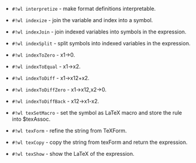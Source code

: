 <!-- Format.wl -->

* `#!wl interpretize` - make format definitions interpretable.


<!-- Index.wl -->

* `#!wl indexize` - join the variable and index into a symbol.

* `#!wl indexJoin` - join indexed variables into symbols in the expression.

* `#!wl indexSplit` - split symbols into indexed variables in the expression.

* `#!wl indexToZero` - x1->0.

* `#!wl indexToEqual` - x1->x2.

* `#!wl indexToDiff` - x1->x12+x2.

* `#!wl indexToDiffZero` - x1->x12,x2->0.

* `#!wl indexToDiffBack` - x12->x1-x2.


<!-- TeXConvert.wl -->

* `#!wl texSetMacro` - set the symbol as LaTeX macro and store the rule into $texAssoc.


<!-- TeXShow.wl -->

* `#!wl texForm` - refine the string from TeXForm.

* `#!wl texCopy` - copy the string from texForm and return the expression.

* `#!wl texShow` - show the LaTeX of the expression.